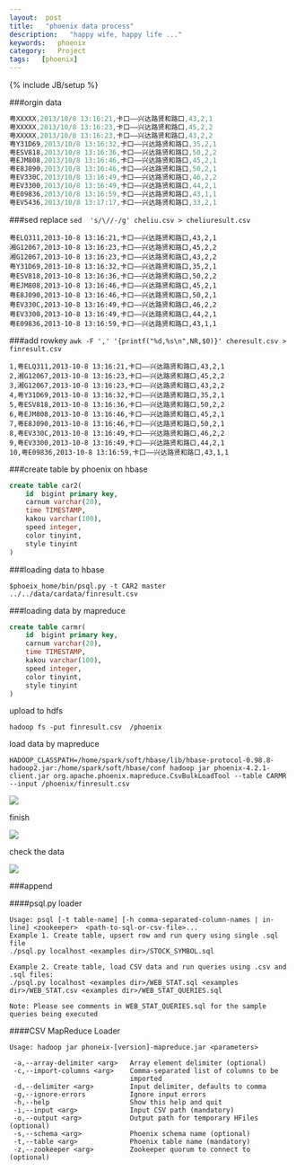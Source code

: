 ```yaml
---
layout:  post
title:   "phoenix data process"
description:   "happy wife, happy life ..."
keywords:   phoenix
category:   Project
tags:   [phoenix] 
---
```



{% include JB/setup %}


###orgin data

```java
粤XXXXX,2013/10/8 13:16:21,卡口——兴达路贤和路口,43,2,1
粤XXXXX,2013/10/8 13:16:23,卡口——兴达路贤和路口,45,2,2
粤XXXXX,2013/10/8 13:16:23,卡口——兴达路贤和路口,43,2,2
粤Y31D69,2013/10/8 13:16:32,卡口——兴达路贤和路口,35,2,1
粤ESV818,2013/10/8 13:16:36,卡口——兴达路贤和路口,50,2,2
粤EJM808,2013/10/8 13:16:46,卡口——兴达路贤和路口,45,2,1
粤E8J090,2013/10/8 13:16:46,卡口——兴达路贤和路口,50,2,1
粤EV330C,2013/10/8 13:16:49,卡口——兴达路贤和路口,46,2,2
粤EV3300,2013/10/8 13:16:49,卡口——兴达路贤和路口,44,2,1
粤E09836,2013/10/8 13:16:59,卡口——兴达路贤和路口,43,1,1
粤EV5436,2013/10/8 13:17:17,卡口——兴达路贤和路口,33,2,1
```


###sed replace
`sed  's/\//-/g' cheliu.csv > cheliuresult.csv`
```
粤ELQ311,2013-10-8 13:16:21,卡口——兴达路贤和路口,43,2,1
湘G12067,2013-10-8 13:16:23,卡口——兴达路贤和路口,45,2,2
湘G12067,2013-10-8 13:16:23,卡口——兴达路贤和路口,43,2,2
粤Y31D69,2013-10-8 13:16:32,卡口——兴达路贤和路口,35,2,1
粤ESV818,2013-10-8 13:16:36,卡口——兴达路贤和路口,50,2,2
粤EJM808,2013-10-8 13:16:46,卡口——兴达路贤和路口,45,2,1
粤E8J090,2013-10-8 13:16:46,卡口——兴达路贤和路口,50,2,1
粤EV330C,2013-10-8 13:16:49,卡口——兴达路贤和路口,46,2,2
粤EV3300,2013-10-8 13:16:49,卡口——兴达路贤和路口,44,2,1
粤E09836,2013-10-8 13:16:59,卡口——兴达路贤和路口,43,1,1
```

###add rowkey
`awk -F ',' '{printf("%d,%s\n",NR,$0)}' cheresult.csv > finresult.csv`

```
1,粤ELQ311,2013-10-8 13:16:21,卡口——兴达路贤和路口,43,2,1
2,湘G12067,2013-10-8 13:16:23,卡口——兴达路贤和路口,45,2,2
3,湘G12067,2013-10-8 13:16:23,卡口——兴达路贤和路口,43,2,2
4,粤Y31D69,2013-10-8 13:16:32,卡口——兴达路贤和路口,35,2,1
5,粤ESV818,2013-10-8 13:16:36,卡口——兴达路贤和路口,50,2,2
6,粤EJM808,2013-10-8 13:16:46,卡口——兴达路贤和路口,45,2,1
7,粤E8J090,2013-10-8 13:16:46,卡口——兴达路贤和路口,50,2,1
8,粤EV330C,2013-10-8 13:16:49,卡口——兴达路贤和路口,46,2,2
9,粤EV3300,2013-10-8 13:16:49,卡口——兴达路贤和路口,44,2,1
10,粤E09836,2013-10-8 13:16:59,卡口——兴达路贤和路口,43,1,1

```
###create table by phoenix on hbase

```sql
create table car2(
    id  bigint primary key,
    carnum varchar(20),
    time TIMESTAMP,
    kakou varchar(100),
    speed integer,
    color tinyint,
    style tinyint
)
```

###loading data to hbase

`$phoeix_home/bin/psql.py -t CAR2 master ../../data/cardata/finresult.csv`

###loading data by mapreduce 

```sql
create table carmr(
    id  bigint primary key,
    carnum varchar(20),
    time TIMESTAMP,
    kakou varchar(100),
    speed integer,
    color tinyint,
    style tinyint
)
```
upload to hdfs
```
hadoop fs -put finresult.csv  /phoenix
```
load data by mapreduce
```
HADOOP_CLASSPATH=/home/spark/soft/hbase/lib/hbase-protocol-0.98.8-hadoop2.jar:/home/spark/soft/hbase/conf hadoop jar phoenix-4.2.1-client.jar org.apache.phoenix.mapreduce.CsvBulkLoadTool --table CARMR --input /phoenix/finresult.csv 
```

![](http://needpp.qiniudn.com/2015/01/06/3149765e-954e-11e4-a385-f23c9156bf7b.png)

finish

![](http://needpp.qiniudn.com/2015/01/06/3235e70a-954e-11e4-a385-f23c9156bf7b.png)

check the data

![](http://needpp.qiniudn.com/2015/01/06/2e9a5194-954e-11e4-a385-f23c9156bf7b.png)

###append

####psql.py loader

```
Usage: psql [-t table-name] [-h comma-separated-column-names | in-line] <zookeeper>  <path-to-sql-or-csv-file>...
Example 1. Create table, upsert row and run query using single .sql file
./psql.py localhost <examples dir>/STOCK_SYMBOL.sql

Example 2. Create table, load CSV data and run queries using .csv and .sql files:
./psql.py localhost <examples dir>/WEB_STAT.sql <examples dir>/WEB_STAT.csv <examples dir>/WEB_STAT_QUERIES.sql

Note: Please see comments in WEB_STAT_QUERIES.sql for the sample queries being executed
```



####CSV MapReduce Loader
```
Usage: hadoop jar phoneix-[version]-mapreduce.jar <parameters>

 -a,--array-delimiter <arg>   Array element delimiter (optional)
 -c,--import-columns <arg>    Comma-separated list of columns to be
                              imported
 -d,--delimiter <arg>         Input delimiter, defaults to comma
 -g,--ignore-errors           Ignore input errors
 -h,--help                    Show this help and quit
 -i,--input <arg>             Input CSV path (mandatory)
 -o,--output <arg>            Output path for temporary HFiles (optional)
 -s,--schema <arg>            Phoenix schema name (optional)
 -t,--table <arg>             Phoenix table name (mandatory)
 -z,--zookeeper <arg>         Zookeeper quorum to connect to (optional)
```
